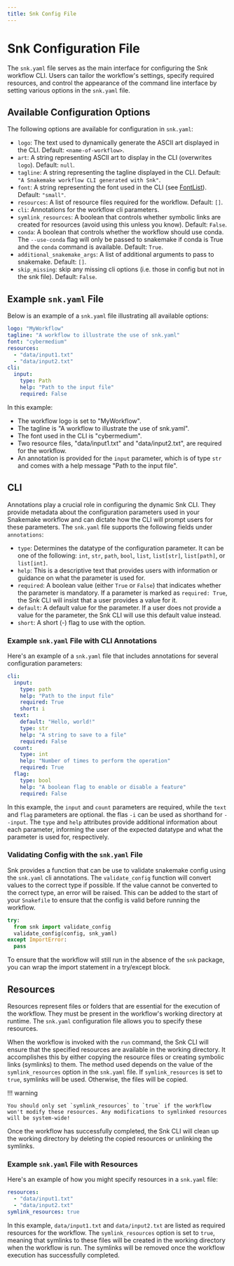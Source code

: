 ```yaml
---
title: Snk Config File
---
```


# Snk Configuration File

The `snk.yaml` file serves as the main interface for configuring the Snk workflow CLI. Users can tailor the workflow's settings, specify required resources, and control the appearance of the command line interface by setting various options in the `snk.yaml` file.

## Available Configuration Options

The following options are available for configuration in `snk.yaml`:

- `logo`: The text used to dynamically generate the ASCII art displayed in the CLI. Default: `<name-of-workflow>`.
- `art`: A string representing ASCII art to display in the CLI (overwrites `logo`). Default: `null`.
- `tagline`: A string representing the tagline displayed in the CLI. Default: `"A Snakemake workflow CLI generated with Snk"`.
- `font`: A string representing the font used in the CLI (see [FontList](https://www.ascii-art.site/FontList.html)). Default: `"small"`.
- `resources`: A list of resource files required for the workflow. Default: `[]`.
- `cli`: Annotations for the workflow cli parameters.
- `symlink_resources`: A boolean that controls whether symbolic links are created for resources (avoid using this unless you know). Default: `False`.
- `conda`: A boolean that controls whether the workflow should use conda. The `--use-conda` flag will only be passed to snakemake if conda is True and the `conda` command is available. Default: `True`.
- `additional_snakemake_args`: A list of additional arguments to pass to snakemake. Default: `[]`.
- `skip_missing`: skip any missing cli options (i.e. those in config but not in the snk file). Default: `False`.

## Example `snk.yaml` File

Below is an example of a `snk.yaml` file illustrating all available options:

```yaml
logo: "MyWorkflow"
tagline: "A workflow to illustrate the use of snk.yaml"
font: "cybermedium"
resources:
  - "data/input1.txt"
  - "data/input2.txt"
cli:
  input:
    type: Path
    help: "Path to the input file"
    required: False
```

In this example:

- The workflow logo is set to "MyWorkflow".
- The tagline is "A workflow to illustrate the use of snk.yaml".
- The font used in the CLI is "cybermedium".
- Two resource files, "data/input1.txt" and "data/input2.txt", are required for the workflow.
- An annotation is provided for the `input` parameter, which is of type `str` and comes with a help message "Path to the input file".

## CLI

Annotations play a crucial role in configuring the dynamic Snk CLI. They provide metadata about the configuration parameters used in your Snakemake workflow and can dictate how the CLI will prompt users for these parameters. The `snk.yaml` file supports the following fields under `annotations`:

- `type`: Determines the datatype of the configuration parameter. It can be one of the following: `int`, `str`, `path`, `bool`, `list`, `list[str]`, `list[path]`, or `list[int]`.
- `help`: This is a descriptive text that provides users with information or guidance on what the parameter is used for.
- `required`: A boolean value (either `True` or `False`) that indicates whether the parameter is mandatory. If a parameter is marked as `required: True`, the Snk CLI will insist that a user provides a value for it.
- `default`: A default value for the parameter. If a user does not provide a value for the parameter, the Snk CLI will use this default value instead.
- `short`: A short (-) flag to use with the option.

### Example `snk.yaml` File with CLI Annotations

Here's an example of a `snk.yaml` file that includes annotations for several configuration parameters:

```yaml
cli:
  input:
    type: path
    help: "Path to the input file"
    required: True
    short: i
  text:
    default: "Hello, world!"
    type: str
    help: "A string to save to a file"
    required: False
  count:
    type: int
    help: "Number of times to perform the operation"
    required: True
  flag:
    type: bool
    help: "A boolean flag to enable or disable a feature"
    required: False
```

In this example, the `input` and `count` parameters are required, while the `text` and `flag` parameters are optional. the flas `-i` can be used as shorthand for `--input`. The `type` and `help` attributes provide additional information about each parameter, informing the user of the expected datatype and what the parameter is used for, respectively.

### Validating Config with the `snk.yaml` File

Snk provides a function that can be use to validate snakemake config using the `snk.yaml` cli annotations. The `validate_config` function will convert values to the correct type if possible. If the value cannot be converted to the correct type, an error will be raised. This can be added to the start of your `Snakefile` to ensure that the config is valid before running the workflow.

```python
try:
  from snk import validate_config
  validate_config(config, snk_yaml)
except ImportError:
  pass
```

To ensure that the workflow will still run in the absence of the `snk` package, you can wrap the import statement in a try/except block.

## Resources

Resources represent files or folders that are essential for the execution of the workflow. They must be present in the workflow's working directory at runtime. The `snk.yaml` configuration file allows you to specify these resources.

When the workflow is invoked with the `run` command, the Snk CLI will ensure that the specified resources are available in the working directory. It accomplishes this by either copying the resource files or creating symbolic links (symlinks) to them. The method used depends on the value of the `symlink_resources` option in the `snk.yaml` file. If `symlink_resources` is set to `true`, symlinks will be used. Otherwise, the files will be copied.

!!! warning

    You should only set `symlink_resources` to `true` if the workflow won't modify these resources. Any modifications to symlinked resources will be system-wide!


Once the workflow has successfully completed, the Snk CLI will clean up the working directory by deleting the copied resources or unlinking the symlinks.

### Example `snk.yaml` File with Resources

Here's an example of how you might specify resources in a `snk.yaml` file:

```yaml
resources:
  - "data/input1.txt"
  - "data/input2.txt"
symlink_resources: true
```

In this example, `data/input1.txt` and `data/input2.txt` are listed as required resources for the workflow. The `symlink_resources` option is set to `true`, meaning that symlinks to these files will be created in the working directory when the workflow is run. The symlinks will be removed once the workflow execution has successfully completed.
